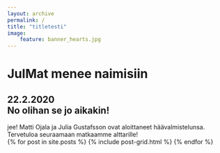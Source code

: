 ```yaml
---
layout: archive
permalink: /
title: "titletesti"
image:
	feature: banner_hearts.jpg
---
```


<div class="wrap page-lead-content">
	<h1>JulMat menee naimisiin</h1>
	<h2>22.2.2020<br>
	No olihan se jo aikakin!</h2>
</div>
jee!
Matti Ojala ja Julia Gustafsson ovat aloittaneet häävalmistelunsa. Tervetuloa seuraamaan matkaamme alttarille!

<div class="tiles">
{% for post in site.posts %}
	{% include post-grid.html %}
{% endfor %}
</div><!-- /.tiles -->


<!-- https://mmistakes.github.io/skinny-bones-jekyll/ -->
